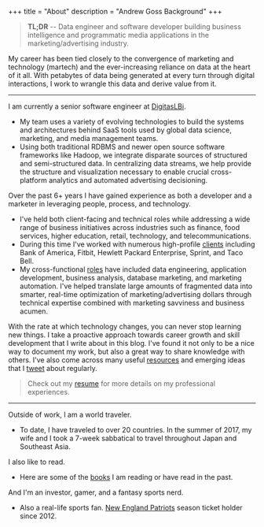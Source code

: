 +++
title = "About"
description = "Andrew Goss Background"
+++
> <b>TL;DR</b> -- Data engineer and software developer building business intelligence and programmatic media applications in the marketing/advertising industry.

My career has been tied closely to the convergence of marketing and technology (martech) and the ever-increasing reliance on data at the heart of it all. With petabytes of data being generated at every turn through digital interactions, I work to wrangle this data and derive value from it.

<hr>

I am currently a senior software engineer at <a href="http://www.digitaslbi.com/us" target="_blank">DigitasLBi</a>.

* My team uses a variety of evolving technologies to build the systems and architectures behind SaaS tools used by global data science, marketing, and media management teams.
* Using both traditional RDBMS and newer open source software frameworks like Hadoop, we integrate disparate sources of structured and semi-structured data. In centralizing data streams, we help provide the structure and visualization necessary to enable crucial cross-platform analytics and automated advertising decisioning. 

Over the past 6+ years I have gained experience as both a developer and a marketer in leveraging people, process, and technology.

* I've held both client-facing and technical roles while addressing a wide range of business initiatives across industries such as finance, food services, higher education, retail, technology, and telecommunications. 
* During this time I've worked with numerous high-profile <a href="/resume/#clients_served">clients</a> including Bank of America, Fitbit, Hewlett Packard Enterprise, Sprint, and Taco Bell.
* My cross-functional <a href="/resume/#work_experience">roles</a> have included data engineering, application development, business analysis, database marketing, and marketing automation. I've helped translate large amounts of fragmented data into smarter, real-time optimization of marketing/advertising dollars through technical expertise combined with marketing savviness and business acumen. 

With the rate at which technology changes, you can never stop learning new things. I take a proactive approach towards career growth and skill development that I write about in this blog. I've found it not only to be a nice way to document my work, but also a great way to share knowledge with others. I've also come across many useful <a href="/resources">resources</a> and emerging ideas that I <a href="https://twitter.com/andrewrgoss" target="_blank">tweet</a> about regularly.

> Check out my <a href="/resume">resume</a> for more details on my professional experiences.

<hr>

Outside of work, I am a world traveler.

* To date, I have traveled to over 20 countries. In the summer of 2017, my wife and I took a 7-week sabbatical to travel throughout Japan and Southeast Asia.

I also like to read.

* Here are some of the <a href="/books">books</a> I am reading or have read in the past.

And I'm an investor, gamer, and a fantasy sports nerd.

* Also a real-life sports fan. <a href="http://www.patriots.com">New England Patriots</a> season ticket holder since 2012.